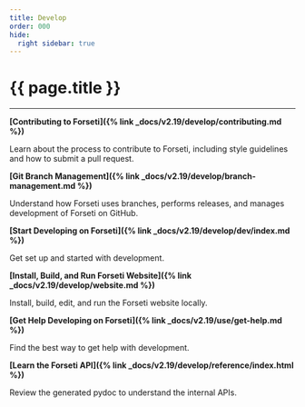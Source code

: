 ```yaml
---
title: Develop
order: 000
hide:
  right sidebar: true
---
```


# {{ page.title }}

---

**[Contributing to Forseti]({% link _docs/v2.19/develop/contributing.md %})**

Learn about the process to contribute to Forseti, including style guidelines and how to submit
a pull request.

**[Git Branch Management]({% link _docs/v2.19/develop/branch-management.md %})**

Understand how Forseti uses branches, performs releases, and manages development of Forseti on
GitHub.

**[Start Developing on Forseti]({% link _docs/v2.19/develop/dev/index.md %})**

Get set up and started with development.

**[Install, Build, and Run Forseti Website]({% link _docs/v2.19/develop/website.md %})**

Install, build, edit, and run the Forseti website locally.

**[Get Help Developing on Forseti]({% link _docs/v2.19/use/get-help.md %})**

Find the best way to get help with development.

**[Learn the Forseti API]({% link _docs/v2.19/develop/reference/index.html %})**

Review the generated pydoc to understand the internal APIs.
